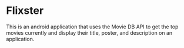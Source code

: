 # Flixster
This is an android application that uses the Movie DB API to get the top movies currently and display their title, poster, and description on an application. 
